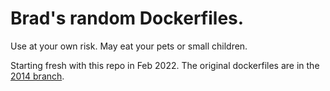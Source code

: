 # Brad's random Dockerfiles.

Use at your own risk. May eat your pets or small children.

Starting fresh with this repo in Feb 2022.  The original dockerfiles
are in the [2014 branch].

[2014 branch]: https://github.com/bfritz/dockerfiles/tree/2014
